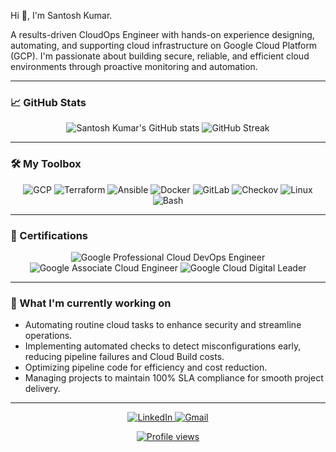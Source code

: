 Hi 👋, I'm Santosh Kumar.

A results-driven CloudOps Engineer with hands-on experience designing, automating, and supporting cloud infrastructure on Google Cloud Platform (GCP). I'm passionate about building secure, reliable, and efficient cloud environments through proactive monitoring and automation.

---

### 📈 GitHub Stats

<p align="center">
  <img src="https://github-readme-stats.vercel.app/api?username=yeskaydee&show_icons=true&theme=vue&hide_border=true&rank_icon=circle" alt="Santosh Kumar's GitHub stats" />
  <img src="https://github-readme-streak-stats.herokuapp.com/?user=yeskaydee" alt="GitHub Streak" />
</p>

---

### 🛠️ My Toolbox

<p align="center">
  <img alt="GCP" src="https://img.shields.io/badge/Google%20Cloud-4285F4?style=for-the-badge&logo=google-cloud&logoColor=white" />
  <img alt="Terraform" src="https://img.shields.io/badge/Terraform-7B42BC?style=for-the-badge&logo=terraform&logoColor=white" />
  <img alt="Ansible" src="https://img.shields.io/badge/Ansible-EE0000?style=for-the-badge&logo=ansible&logoColor=white" />
  <img alt="Docker" src="https://img.shields.io/badge/Docker-2496ED?style=for-the-badge&logo=docker&logoColor=white" />
  <img alt="GitLab" src="https://img.shields.io/badge/GitLab-FCA121?style=for-the-badge&logo=gitlab&logoColor=white" />
  <img alt="Checkov" src="https://img.shields.io/badge/Checkov-6C319C?style=for-the-badge&logo=checkov&logoColor=white" />
  <img alt="Linux" src="https://img.shields.io/badge/Linux-FCC624?style=for-the-badge&logo=linux&logoColor=black" />
  <img alt="Bash" src="https://img.shields.io/badge/Shell%20Script-121011?style=for-the-badge&logo=gnu-bash&logoColor=white" />
</p>

---

### 📜 Certifications

<p align="center">
  <img alt="Google Professional Cloud DevOps Engineer" src="https://img.shields.io/badge/Google%20Cloud-Professional%20DevOps%20Engineer-blue?style=for-the-badge&logo=google-cloud&logoColor=white" />
  <img alt="Google Associate Cloud Engineer" src="https://img.shields.io/badge/Google%20Cloud-Associate%20Cloud%20Engineer-blue?style=for-the-badge&logo=google-cloud&logoColor=white" />
  <img alt="Google Cloud Digital Leader" src="https://img.shields.io/badge/Google%20Cloud-Digital%20Leader-blue?style=for-the-badge&logo=google-cloud&logoColor=white" />
</p>

---

### 🚀 What I'm currently working on

* Automating routine cloud tasks to enhance security and streamline operations.
* Implementing automated checks to detect misconfigurations early, reducing pipeline failures and Cloud Build costs.
* Optimizing pipeline code for efficiency and cost reduction.
* Managing projects to maintain 100% SLA compliance for smooth project delivery.

---

<p align="center">
  <a href="https://linkedin.com/in/yeskaydee">
    <img src="https://img.shields.io/badge/LinkedIn-0077B5?style=for-the-badge&logo=linkedin&logoColor=white" alt="LinkedIn" />
  </a>
  <a href="mailto:yeskaydeecodes9@gmail.com">
    <img src="https://img.shields.io/badge/Gmail-D14836?style=for-the-badge&logo=gmail&logoColor=white" alt="Gmail" />
  </a>
</p>
<p align="center">
  <a href="https://github.com/yeskaydee">
    <img src="https://komarev.com/ghpvc/?username=yeskaydee&color=blue&style=for-the-badge&label=PROFILE+VIEWS" alt="Profile views" />
  </a>
</p>
